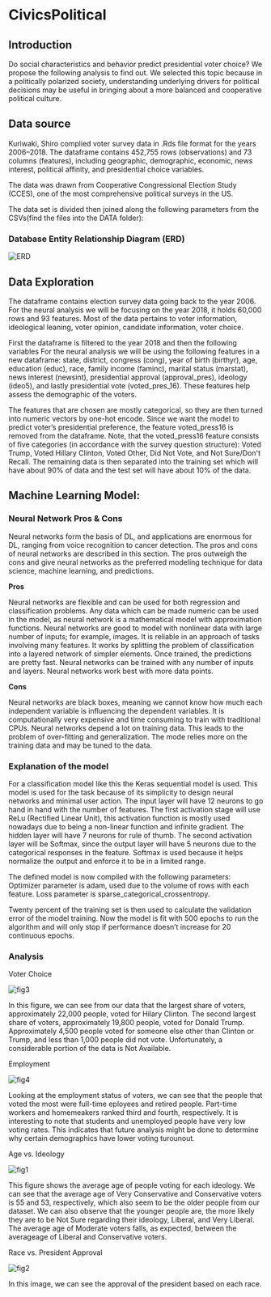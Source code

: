 # CivicsPolitical

## Introduction

Do social characteristics and behavior predict presidential voter choice? We propose the following analysis to find out. We selected this topic because in a politically polarized society, understanding underlying drivers for political decisions may be useful in bringing about a more balanced and cooperative political culture.


## Data source

Kuriwaki, Shiro complied voter survey data in .Rds file format for the years 2006–2018. The dataframe contains 452,755 rows (observations) and 73 columns (features), including geographic, demographic, economic, news interest, political affinity, and presidential choice variables.

The data was drawn from Cooperative Congressional Election Study (CCES), one of the most comprehensive political surveys in the US.

The data set is divided then joined along the following parameters from the CSVs(find the files into the DATA folder):   

### Database Entity Relationship Diagram (ERD)
![ERD](./DB/ERD.png)



## Data Exploration

The dataframe contains election survey data going back to the year 2006. For the neural analysis we will be focusing on the year 2018, it holds 60,000 rows and 93 features. Most of the data pertains to voter information, ideological leaning, voter opinion, candidate information, voter choice. 

First the dataframe is filtered to the year 2018 and then the following variables 
For the neural analysis we will be using the following features in a new dataframe: state, district, congress (cong), year of birth (birthyr), age, education (educ), race, family income (faminc), marital status (marstat), news interest (newsint), presidential approval (approval_pres), ideology (ideo5), and lastly presidential vote (voted_pres_16). These features help assess the demographic of the voters.  

The features that are chosen are mostly categorical, so they are then turned into numeric vectors by one-hot encode. Since we want the model to predict voter’s presidential preference, the feature voted_press16 is removed from the dataframe. Note, that the voted_press16 feature consists of five categories (in accordance with the survey question structure): Voted Trump, Voted Hillary Clinton, Voted Other, Did Not Vote, and Not Sure/Don't Recall.
The remaining data is then separated into the training set which will have about 90% of data and the test set will have about 10% of the data. 

## Machine Learning Model:

### Neural Network Pros & Cons

Neural networks form the basis of DL, and applications are enormous for DL, ranging from voice recognition to cancer detection. The pros and cons of neural networks are described in this section. The pros outweigh the cons and give neural networks as the preferred modeling technique for data science, machine learning, and predictions.

**Pros**

Neural networks are flexible and can be used for both regression and classification problems. Any data which can be made numeric can be used in the model, as neural network is a mathematical model with approximation functions.
Neural networks are good to model with nonlinear data with large number of inputs; for example, images. It is reliable in an approach of tasks involving many features. It works by splitting the problem of classification into a layered network of simpler elements.
Once trained, the predictions are pretty fast.
Neural networks can be trained with any number of inputs and layers.
Neural networks work best with more data points.

**Cons**

Neural networks are black boxes, meaning we cannot know how much each independent variable is influencing the dependent variables.
It is computationally very expensive and time consuming to train with traditional CPUs.
Neural networks depend a lot on training data. This leads to the problem of over-fitting and generalization. The mode relies more on the training data and may be tuned to the data.

### Explanation of the model

For a classification model like this the Keras sequential model is used. This model is used for the task because of its simplicity to design neural networks and minimal user action. The input layer will have 12 neurons to go hand in hand with the number of features. The first activation stage will use ReLu (Rectified Linear Unit), this activation function is mostly used nowadays due to being a non-linear function and infinite gradient. The hidden layer will have 7 neurons for rule of thumb. The second activation layer will be Softmax, since the output layer will have 5 neurons due to the categorical responses in the feature. Softmax is used because it helps normalize the output and enforce it to be in a limited range. 

The defined model is now compiled with the following parameters:
Optimizer parameter is adam, used due to the volume of rows with each feature.
Loss parameter is sparse_categorical_crossentropy.

Twenty percent of the training set is then used to calculate the validation error of the model training. Now the model is fit with 500 epochs to run the algorithm and will only stop if performance doesn’t increase for 20 continuous epochs.


### Analysis

Voter Choice

![fig3](https://github.com/AidaLulaj01/CivicsPolitical/blob/8c8e49a216cdad51930763b06d3d69f041452d0d/images/fig3.png)

In this figure, we can see from our data that the largest share of voters, approximately 22,000 people, voted for Hilary Clinton. The second largest share of voters, approximately 19,800 people, voted for Donald Trump. Approximately 4,500 people voted for someone else other than Clinton or Trump, and less than 1,000 people did not vote. Unfortunately, a considerable portion of the data is Not Available. 



Employment

![fig4](https://github.com/AidaLulaj01/CivicsPolitical/blob/8c8e49a216cdad51930763b06d3d69f041452d0d/images/fig4.png)

Looking at the employment status of voters, we can see that the people that voted the most were full-time eployees and retired people. Part-time workers and homemeakers ranked third and fourth, respectively. It is interesting to note that students and unemployed people have very low voting rates. This indicates that future analysis might be done to determine why certain demographics have lower voting turounout.



Age vs. Ideology

![fig1](https://github.com/AidaLulaj01/CivicsPolitical/blob/8c8e49a216cdad51930763b06d3d69f041452d0d/images/fig1.png)

This figure shows the average age of people voting for each ideology. We can see that the average age of Very Conservative and Conservative voters is 55 and 53, respectively, which also seem to be the older people from our dataset. We can also observe that the younger people are, the more likely they are to be Not Sure regarding their ideology, Liberal, and Very Liberal. The average age of Moderate voters falls, as expected, between the averageage of Liberal and Conservative voters.



Race vs. President Approval

![fig2](https://github.com/AidaLulaj01/CivicsPolitical/blob/8c8e49a216cdad51930763b06d3d69f041452d0d/images/fig2.png)

In this image, we can see the approval of the president based on each race.
